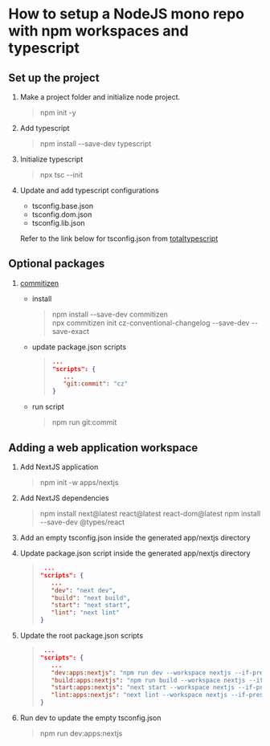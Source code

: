 # How to setup a NodeJS mono repo with npm workspaces and typescript

## Set up the project

1. Make a project folder and initialize node project.

   > npm init -y

2. Add typescript

   > npm install --save-dev typescript

3. Initialize typescript

   > npx tsc --init

4. Update and add typescript configurations

   - tsconfig.base.json
   - tsconfig.dom.json
   - tsconfig.lib.json

   Refer to the link below for tsconfig.json from [totaltypescript](https://www.totaltypescript.com/tsconfig-cheat-sheet)

## Optional packages

1. [commitizen](https://github.com/commitizen/cz-cli)

   - install
     > npm install --save-dev commitizen  
     > npx commitizen init cz-conventional-changelog --save-dev --save-exact
   - update package.json scripts

     > ```json
     > ...
     > "scripts": {
     >    ...
     >    "git:commit": "cz"
     > }
     > ```

   - run script

     > npm run git:commit

## Adding a web application workspace

1. Add NextJS application

   > npm init -w apps/nextjs

2. Add NextJS dependencies

   > npm install next@latest react@latest react-dom@latest
   > npm install --save-dev @types/react

3. Add an empty tsconfig.json inside the generated app/nextjs directory
4. Update package.json script inside the generated app/nextjs directory

   > ```json
   >  ...
   > "scripts": {
   >    ...
   >    "dev": "next dev",
   >    "build": "next build",
   >    "start": "next start",
   >    "lint": "next lint"
   > }
   >
   > ```

5. Update the root package.json scripts

   > ```json
   >  ...
   > "scripts": {
   >    ...
   >    "dev:apps:nextjs": "npm run dev --workspace nextjs --if-present",
   >    "build:apps:nextjs": "npm run build --workspace nextjs --if-present",
   >    "start:apps:nextjs": "next start --workspace nextjs --if-present",
   >    "lint:apps:nextjs": "next lint --workspace nextjs --if-present"
   > }
   > ```

6. Run dev to update the empty tsconfig.json
   > npm run dev:apps:nextjs
